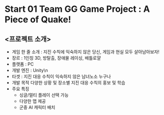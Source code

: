 # Start 01 Team GG Game Project : A Piece of Quake!
## <프로젝트 소개>
- 게임 한 줄 소개 :	지진 수칙에 익숙하지 않은 당신, 게임과 현실 모두 살아남아보자!
- 장르 : 1인칭 3D, 방탈출, 장애물 레이싱, 배틀로얄
- 플랫폼 :	PC
- 개발 엔진 :	Unity\n
- 타겟 :	지진 대응 수칙이 익숙하지 않은 남녀노소 누구나
- 개발 목적	다양한 상황 및 장소별 지진 대응 수칙의 홍보 및 학습
- 주요 특징	
  - 싱글/멀티 플레이 선택 가능
  - 다양한 맵 제공
  - 군중 AI 캐릭터 배치
